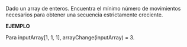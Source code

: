 Dado un array de enteros. Encuentra el mínimo número de movimientos necesarios para obtener una secuencia estrictamente creciente.

**EJEMPLO**

Para inputArray[1, 1, 1], arrayChange(inputArray) = 3.

